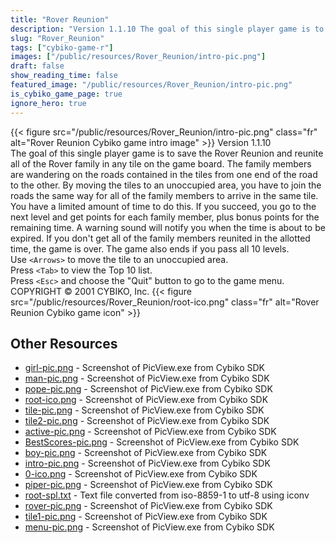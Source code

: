 ```yaml
---
title: "Rover Reunion"
description: "Version 1.1.10 The goal of this single player game is to save the Rover Reunion and reunite all of the Rover family in any tile on the game board. The family members are wandering on the roads contained in the tiles from one end of the road to the other. By moving the tiles to a..."
slug: "Rover_Reunion"
tags: ["cybiko-game-r"]
images: ["/public/resources/Rover_Reunion/intro-pic.png"]
draft: false
show_reading_time: false
featured_image: "/public/resources/Rover_Reunion/intro-pic.png"
is_cybiko_game_page: true
ignore_hero: true
---
```

{{< figure src="/public/resources/Rover_Reunion/intro-pic.png" class="fr" alt="Rover Reunion Cybiko game intro image" >}}
Version 1.1.10 \
The goal of this single player game is to save the Rover Reunion and reunite all of the Rover family in any tile on the game board. The family members are wandering on the roads contained in the tiles from one end of the road to the other. By moving the tiles to an unoccupied area, you have to join the roads the same way for all of the family members to arrive in the same tile. You have a limited amount of time to do this. If you succeed, you go to the next level and get points for each family member, plus bonus points for the remaining time. A warning sound will notify you when the time is about to be expired. If you don't get all of the family members reunited in the allotted time, the game is over. The game also ends if you pass all 10 levels. \
Use `<Arrows>`  to move the tile to an unoccupied area. \
Press `<Tab>`  to view the Top 10 list. \
Press `<Esc>`  and choose the "Quit" button to go to the game menu. \
COPYRIGHT © 2001 CYBIKO, Inc. {{< figure src="/public/resources/Rover_Reunion/root-ico.png" class="fr" alt="Rover Reunion Cybiko game icon" >}}

## Other Resources
* [girl-pic.png](/public/resources/Rover_Reunion/girl-pic.png) - Screenshot of PicView.exe from Cybiko SDK
* [man-pic.png](/public/resources/Rover_Reunion/man-pic.png) - Screenshot of PicView.exe from Cybiko SDK
* [pope-pic.png](/public/resources/Rover_Reunion/pope-pic.png) - Screenshot of PicView.exe from Cybiko SDK
* [root-ico.png](/public/resources/Rover_Reunion/root-ico.png) - Screenshot of PicView.exe from Cybiko SDK
* [tile-pic.png](/public/resources/Rover_Reunion/tile-pic.png) - Screenshot of PicView.exe from Cybiko SDK
* [tile2-pic.png](/public/resources/Rover_Reunion/tile2-pic.png) - Screenshot of PicView.exe from Cybiko SDK
* [active-pic.png](/public/resources/Rover_Reunion/active-pic.png) - Screenshot of PicView.exe from Cybiko SDK
* [BestScores-pic.png](/public/resources/Rover_Reunion/BestScores-pic.png) - Screenshot of PicView.exe from Cybiko SDK
* [boy-pic.png](/public/resources/Rover_Reunion/boy-pic.png) - Screenshot of PicView.exe from Cybiko SDK
* [intro-pic.png](/public/resources/Rover_Reunion/intro-pic.png) - Screenshot of PicView.exe from Cybiko SDK
* [0-ico.png](/public/resources/Rover_Reunion/0-ico.png) - Screenshot of PicView.exe from Cybiko SDK
* [piper-pic.png](/public/resources/Rover_Reunion/piper-pic.png) - Screenshot of PicView.exe from Cybiko SDK
* [root-spl.txt](/public/resources/Rover_Reunion/root-spl.txt) - Text file converted from iso-8859-1 to utf-8 using iconv
* [rover-pic.png](/public/resources/Rover_Reunion/rover-pic.png) - Screenshot of PicView.exe from Cybiko SDK
* [tile1-pic.png](/public/resources/Rover_Reunion/tile1-pic.png) - Screenshot of PicView.exe from Cybiko SDK
* [menu-pic.png](/public/resources/Rover_Reunion/menu-pic.png) - Screenshot of PicView.exe from Cybiko SDK
